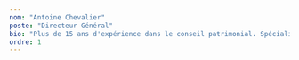 ```yaml
---
nom: "Antoine Chevalier"
poste: "Directeur Général"
bio: "Plus de 15 ans d'expérience dans le conseil patrimonial. Spécialisé dans l'accompagnement des fonctionnaires hospitaliers pour leur retraite."
ordre: 1
---
```

